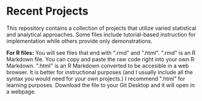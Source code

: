 # Recent Projects
This repository contains a collection of projects that utilize varied statistical and analytical approaches. Some files include tutorial-based instruction for implementation while others provide only demonstrations.  

**For R files:** You will see files that end with ".rmd" and ".html". ".rmd" is an R Markdown file. You can copy and paste the raw code right into your own R Markdown. ".html" is an R Markdown converted to be accesible in a web browser. It is better for instructional purposes (and I usually include all the syntax you would need for your own projects.) I recommend ".html" for learning purposes. Download the file to your Git Desktop and it will open in a webpage.  
